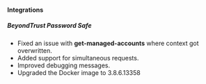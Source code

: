 
#### Integrations
##### BeyondTrust Password Safe
- Fixed an issue with **get-managed-accounts** where context got overwritten.
- Added support for simultaneous requests.
- Improved debugging messages.
- Upgraded the Docker image to 3.8.6.13358

